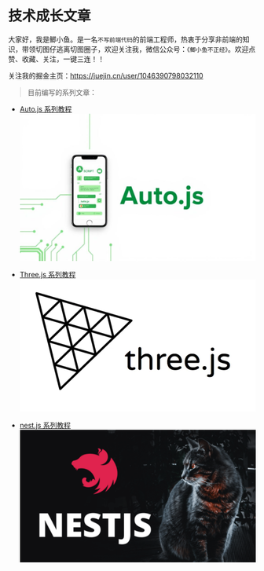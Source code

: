 # 技术成长文章

大家好，我是鲫小鱼。是一名`不写前端代码`的前端工程师，热衷于分享非前端的知识，带领切图仔逃离切图圈子，欢迎关注我，微信公众号：`《鲫小鱼不正经》`。欢迎点赞、收藏、关注，一键三连！！

关注我的掘金主页：https://juejin.cn/user/1046390798032110


> 目前编写的系列文章：


- [Auto.js 系列教程](./autojs/README.md)
![autojs](./autojs/autojs.jpg)


- [Three.js 系列教程](./threejs-tutorial/README.md)
![threejs](./threejs-tutorial/threejs.png)


- [nest.js 系列教程](./nestjs系列学习/README.md)
![nestjs](./nestjs系列学习/nestjs.png)
